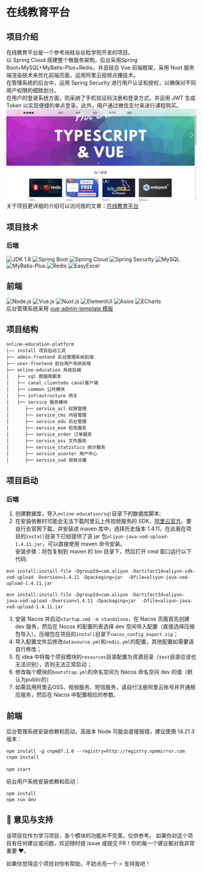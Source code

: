# 在线教育平台

## 项目介绍
在线教育平台是一个参考尚硅谷谷粒学苑开发的项目。  
以 Spring Cloud 搭建整个微服务架构，后台采用Spring Boot+MySQL+MyBatis-Plus+Redis，并且结合 Vue 前端框架，采用 Nuxt 服务端渲染技术来优化前端页面，运用阿里云视频点播技术。  
在管理系统的后台中，运用 Spring Security 进行用户认证和授权，以确保对不同用户权限的细致划分。  
在用户的登录系统方面，则采纳了手机验证码注册和登录方式，并运用 JWT 生成 Token 以实现便捷的单点登录。此外，用户通过微信支付来进行课程购买。
![](https://github.com/QiuHaimengjing/ImageStorage/blob/main/repositories/online-education-platform/online-education-platform01.png)  
关于项目更详细的介绍可以访问我的文章：[在线教育平台](https://blog.invictusqiu.top/2024/05/27/OnlineEducation)

## 项目技术
### 后端
![JDK 1.8](https://img.shields.io/badge/JDK-1.8-007396?logo=java&logoColor=white)
![Spring Boot](https://img.shields.io/badge/Spring%20Boot-2.2.1-6DB33F?logo=springboot&logoColor=white)
![Spring Cloud](https://img.shields.io/badge/Spring%20Cloud-6DB33F?logo=spring&logoColor=white)
![Spring Security](https://img.shields.io/badge/Spring%20Security-6DB33F?logo=springsecurity&logoColor=white)
![MySQL](https://img.shields.io/badge/MySQL-4479A1?logo=mysql&logoColor=white)
![MyBatis-Plus](https://img.shields.io/badge/MyBatis--Plus-blue)
![Redis](https://img.shields.io/badge/Redis-DC382D?logo=redis&logoColor=white)
![EasyExcel](https://img.shields.io/badge/EasyExcel-orange)

## 前端
![Node.js](https://img.shields.io/badge/Node.js-14.21.3-339933?logo=nodedotjs&logoColor=white)
![Vue.js](https://img.shields.io/badge/Vue.js-2.5.17-4FC08D?logo=vue.js&logoColor=white)
![Nuxt.js](https://img.shields.io/badge/Nuxt.js-2.0.0-00DC82?logo=nuxt.js&logoColor=white)
![ElementUI](https://img.shields.io/badge/ElementUI-2.15.14-409EFF?logo=element&logoColor=white)
![Axios](https://img.shields.io/badge/Axios-5A29E4?logo=axios&logoColor=white)
![ECharts](https://img.shields.io/badge/ECharts-AA344D?logo=apacheecharts&logoColor=white)  
后台管理系统采用 [vue-admin-template 模板](https://github.com/PanJiaChen/vue-admin-template)

## 项目结构
```
online-education-platform
|—— install 项目启动工具
├── admin-frontend 后台管理系统前端
├── user-frontend 前台用户系统前端
├── online-education 系统后端
│   ├── sql 数据库脚本
│   ├── canal_clientedu canal客户端
│   ├── common 公共模块
│   ├── infrastructure 网关
│   ├── service 服务模块
│      ├── service_acl 权限管理
│      ├── service_cms 内容管理
│      ├── service_edu 后台管理
│      ├── service_msm 短信服务
│      ├── service_order 订单服务
│      ├── service_oss 文件服务
│      ├── service_statistics 统计服务
│      ├── service_ucenter 用户中心
│      ├── service_vod 视频点播
```

## 项目启动
### 后端
1. 创建数据库，导入`online-education/sql`目录下的数据库脚本;
2. 在安装依赖时可能会无法下载阿里云上传视频服务的 SDK，[阿里云官方](https://help.aliyun.com/zh/vod/developer-reference/sdk-overview-and-download#title-mbq-hhb-gy2)。要自行去官网下载，并安装进 maven 库中，选择历史版本 1.4.11。在此我在项目的`install`目录下已经提供了该 jar 包`aliyun-java-vod-upload-1.4.11.jar`，可以直接使用 maven 命令安装。  
安装步骤：将包复制到 maven 的 bin 目录下，然后打开 cmd 窗口运行以下代码:
```
mvn install:install-file -DgroupId=com.aliyun -DartifactId=aliyun-sdk-vod-upload -Dversion=1.4.11 -Dpackaging=jar  -Dfile=aliyun-java-vod-upload-1.4.11.jar
```
```
mvn install:install-file -DgroupId=com.aliyun -DartifactId=aliyun-java-vod-upload -Dversion=1.4.11 -Dpackaging=jar  -Dfile=aliyun-java-vod-upload-1.4.11.jar
```
3. 安装 Nacos 并启动`startup.cmd -m standalone`，在 Nacos 页面首先创建 dev 服务，然后在 Nocos 的配置列表选择 dev 空间导入配置（直接选择压缩包导入），压缩包在项目的`install`目录下`nacos_config_export.zip`；
4. 导入配置文件后修改`datasource.yml`和`redis.yml`的配置，其他配置如需要请自行修改；
5. 在 idea 中将每个项目模块的`resources`目录配置为资源目录（`test`目录应该也无法识别），否则无法正常启动；
6. 修改每个模块的`bootstrap.yml`的命名空间为 Nacos 命名空间 dev 的值（默认为public的）
7. 如需启用阿里云OSS、视频服务、短信服务，请自行注册阿里云账号并开通相应服务，然后在 Nacos 中配置相应的参数。

## 前端
后台管理系统安装依赖和启动，高版本 Node 可能会直接报错，建议使用 14.21.3 版本：
```
npm install -g cnpm@7.1.0 --registry=http://registry.npmmirror.com
cnpm install

npm start
```
前台用户系统安装依赖和启动：
```
npm install
npm run dev
```

## 📢 意见与支持
该项目仅作为学习项目，各个模块的功能并不完善，仅供参考。  如果你对这个项目有任何建议或问题，欢迎随时提 Issue 或提交 PR！你的每一个建议都对我非常重要 ❤️。

如果你觉得这个项目对你有帮助，不妨点亮一个 ⭐️ 支持我吧！  